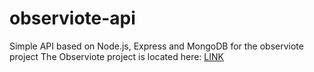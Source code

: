 # observiote-api

Simple API based on Node.js, Express and MongoDB for the observiote project
The Observiote project is located here: [LINK](https://github.com/k-d-ivanov/observiote)

